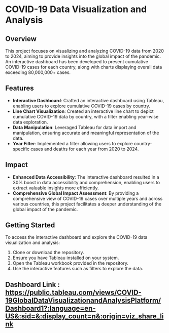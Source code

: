 # COVID-19 Data Visualization and Analysis

## Overview
This project focuses on visualizing and analyzing COVID-19 data from 2020 to 2024, aiming to provide insights into the global impact of the pandemic. An interactive dashboard has been developed to present cumulative COVID-19 cases for each country, along with charts displaying overall data exceeding 80,000,000+ cases.

## Features
- **Interactive Dashboard**: Crafted an interactive dashboard using Tableau, enabling users to explore cumulative COVID-19 cases by country.
- **Line Chart Visualization**: Created an interactive line chart to depict cumulative COVID-19 data by country, with a filter enabling year-wise data exploration.
- **Data Manipulation**: Leveraged Tableau for data import and manipulation, ensuring accurate and meaningful representation of the data.
- **Year Filter**: Implemented a filter allowing users to explore country-specific cases and deaths for each year from 2020 to 2024.

## Impact
- **Enhanced Data Accessibility**: The interactive dashboard resulted in a 30% boost in data accessibility and comprehension, enabling users to extract valuable insights more efficiently.
- **Comprehensive Global Impact Assessment**: By providing a comprehensive view of COVID-19 cases over multiple years and across various countries, this project facilitates a deeper understanding of the global impact of the pandemic.

## Getting Started
To access the interactive dashboard and explore the COVID-19 data visualization and analysis:
1. Clone or download the repository.
2. Ensure you have Tableau installed on your system.
3. Open the Tableau workbook provided in the repository.
4. Use the interactive features such as filters to explore the data.

## Dashboard Link : https://public.tableau.com/views/COVID-19GlobalDataVisualizationandAnalysisPlatform/Dashboard1?:language=en-US&:sid=&:display_count=n&:origin=viz_share_link
